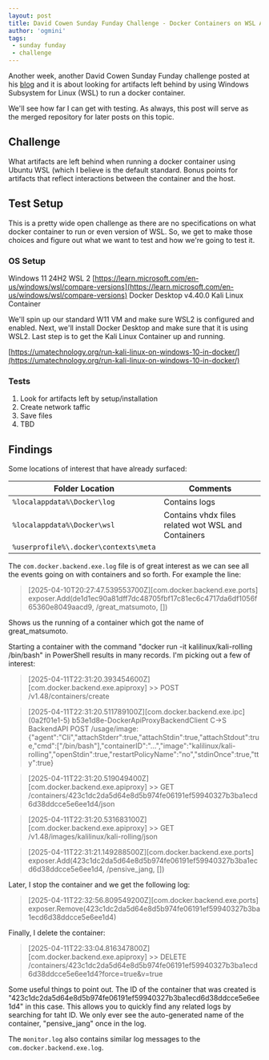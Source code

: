 ```yaml
---
layout: post
title: David Cowen Sunday Funday Challenge - Docker Containers on WSL Artifacts
author: 'ogmini'
tags:
 - sunday funday
 - challenge
---
```


Another week, another David Cowen Sunday Funday challenge posted at his [blog](https://www.hecfblog.com/2025/04/daily-blog-800-sunday-funday-4625.html) and it is about looking for artifacts left behind by using Windows Subsystem for Linux (WSL) to run a docker container. 

We'll see how far I can get with testing. As always, this post will serve as the merged repository for later posts on this topic. 

## Challenge

What artifacts are left behind when running a docker container using Ubuntu WSL (which I believe is the default standard. Bonus points for artifacts that reflect interactions between the container and the host.

## Test Setup

This is a pretty wide open challenge as there are no specifications on what docker container to run or even version of WSL. So, we get to make those choices and figure out what we want to test and how we're going to test it. 

### OS Setup
Windows 11 24H2 
WSL 2 [https://learn.microsoft.com/en-us/windows/wsl/compare-versions](https://learn.microsoft.com/en-us/windows/wsl/compare-versions)
Docker Desktop v4.40.0
Kali Linux Container 

We'll spin up our standard W11 VM and make sure WSL2 is configured and enabled. Next, we'll install Docker Desktop and make sure that it is using WSL2. Last step is to get the Kali Linux Container up and running. 

[https://umatechnology.org/run-kali-linux-on-windows-10-in-docker/](https://umatechnology.org/run-kali-linux-on-windows-10-in-docker/)

### Tests

1. Look for artifacts left by setup/installation
2. Create network taffic
3. Save files
4. TBD

## Findings

Some locations of interest that have already surfaced:

| Folder Location | Comments |
| --- | --- |
| `%localappdata%\Docker\log` | Contains logs |
| `%localappdata%\Docker\wsl` | Contains vhdx files related wot WSL and Containers |
| `%userprofile%\.docker\contexts\meta` | |

The `com.docker.backend.exe.log` file is of great interest as we can see all the events going on with containers and so forth. For example the line:

> [2025-04-10T20:27:47.539553700Z][com.docker.backend.exe.ports] exposer.Add(de1d1ec90a81dff7dc48705fbf17c81ec6c4717da6df1056f65360e8049aacd9, /great_matsumoto, [])

Shows us the running of a container which got the name of great_matsumoto. 

Starting a container with the command "docker run -it kalilinux/kali-rolling /bin/bash" in PowerShell results in many records. I'm picking out a few of interest:

> [2025-04-11T22:31:20.393454600Z][com.docker.backend.exe.apiproxy] >> POST /v1.48/containers/create

> [2025-04-11T22:31:20.511789100Z][com.docker.backend.exe.ipc] (0a2f01e1-5) b53e1d8e-DockerApiProxyBackendClient C->S BackendAPI POST /usage/image: {"agent":"Cli","attachStderr":true,"attachStdin":true,"attachStdout":true,"cmd":["/bin/bash"],"containerID":"...","image":"kalilinux/kali-rolling","openStdin":true,"restartPolicyName":"no","stdinOnce":true,"tty":true}

> [2025-04-11T22:31:20.519049400Z][com.docker.backend.exe.apiproxy] >> GET /containers/423c1dc2da5d64e8d5b974fe06191ef59940327b3ba1ecd6d38ddcce5e6ee1d4/json

> [2025-04-11T22:31:20.531683100Z][com.docker.backend.exe.apiproxy] >> GET /v1.48/images/kalilinux/kali-rolling/json

> [2025-04-11T22:31:21.149288500Z][com.docker.backend.exe.ports] exposer.Add(423c1dc2da5d64e8d5b974fe06191ef59940327b3ba1ecd6d38ddcce5e6ee1d4, /pensive_jang, [])

Later, I stop the container and we get the following log:

> [2025-04-11T22:32:56.809549200Z][com.docker.backend.exe.ports] exposer.Remove(423c1dc2da5d64e8d5b974fe06191ef59940327b3ba1ecd6d38ddcce5e6ee1d4)

Finally, I delete the container:

> [2025-04-11T22:33:04.816347800Z][com.docker.backend.exe.apiproxy] >> DELETE /containers/423c1dc2da5d64e8d5b974fe06191ef59940327b3ba1ecd6d38ddcce5e6ee1d4?force=true&v=true

Some useful things to point out. The ID of the container that was created is "423c1dc2da5d64e8d5b974fe06191ef59940327b3ba1ecd6d38ddcce5e6ee1d4" in this case. This allows you to quickly find any related logs by searching for taht ID. We only ever see the auto-generated name of the container, "pensive_jang" once in the log. 

The `monitor.log` also contains similar log messages to the `com.docker.backend.exe.log`. 

